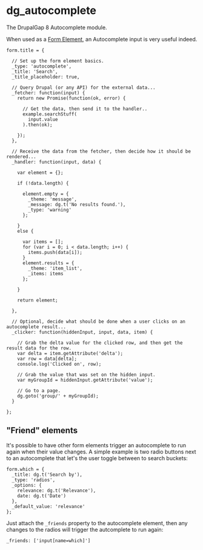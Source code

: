 # dg_autocomplete

The DrupalGap 8 Autocomplete module.

When used as a [Form Element](http://docs.drupalgap.org/8/Forms/Form_Elements), an Autocomplete input is very useful indeed.

```
form.title = {

  // Set up the form element basics.
  _type: 'autocomplete',
  _title: 'Search',
  _title_placeholder: true,

  // Query Drupal (or any API) for the external data...
  _fetcher: function(input) {
    return new Promise(function(ok, error) {

      // Get the data, then send it to the handler..
      example.searchStuff(
        input.value
      ).then(ok);

    });
  },

  // Receive the data from the fetcher, then decide how it should be rendered...
  _handler: function(input, data) {

    var element = {};

    if (!data.length) {

      element.empty = {
        _theme: 'message',
        _message: dg.t('No results found.'),
        _type: 'warning'
      };

    }
    else {

      var items = [];
      for (var i = 0; i < data.length; i++) {
        items.push(data[i]);
      }
      element.results = {
        _theme: 'item_list',
        _items: items
      };

    }

    return element;

  },
  
  // Optional, decide what should be done when a user clicks on an autocomplete result...
  _clicker: function(hiddenInput, input, data, item) {

    // Grab the delta value for the clicked row, and then get the result data for the row.
    var delta = item.getAttribute('delta');
    var row = data[delta];
    console.log('Clicked on', row);

    // Grab the value that was set on the hidden input.
    var myGroupId = hiddenInput.getAttribute('value');
    
    // Go to a page.
    dg.goto('group/' + myGroupId);
  }
  
};
```

## "Friend" elements

It's possible to have other form elements trigger an autocomplete to run again when their value changes. A simple example is two radio buttons next to an autocomplete that let's the user toggle between to search buckets:

```
form.which = {
  _title: dg.t('Search by'),
  _type: 'radios',
  _options: {
    relevance: dg.t('Relevance'),
    date: dg.t('Date')
  },
  _default_value: 'relevance'
};
```

Just attach the `_friends` property to the autocomplete element, then any changes to the radios will trigger the autcomplete to run again:

```
_friends: ['input[name=which]']
```
